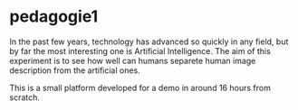 # pedagogie1
In the past few years, technology has advanced so quickly in any field, but by far the most interesting one is Artificial Intelligence. The aim of this experiment is to see how well can humans separete human image description from the artificial ones.

This is a small platform developed for a demo in around 16 hours from scratch.
